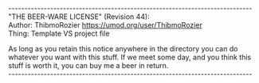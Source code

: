 \----------------------------------------------------------------------------  
"THE BEER-WARE LICENSE" (Revision 44):  
Author: ThibmoRozier <https://umod.org/user/ThibmoRozier>  
Thing: Template VS project file  

As long as you retain this notice anywhere in the directory you can do  
whatever you want with this stuff. If we meet some day, and you think this  
stuff is worth it, you can buy me a beer in return.  
\----------------------------------------------------------------------------
